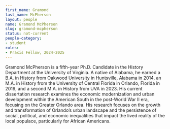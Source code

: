 ```yaml
---
first_name: Gramond
last_name: McPherson
layout: people
name: Gramond McPherson
slug: gramond-mcpherson
status: not-current
people-category:
- student
roles:
- Praxis Fellow, 2024-2025
---
```

Gramond McPherson is a fifth-year Ph.D. Candidate in the History Department at the University of Virginia. A native of Alabama, he earned a B.A. in History from Oakwood University in Huntsville, Alabama in 2014, an M.A. in History from the University of Central Florida in Orlando, Florida in 2019, and a second M.A. in History from UVA in 2023. His current dissertation research examines the economic modernization and urban development within the American South in the post-World War II era, focusing on the Greater Orlando area. His research focuses on the growth and transformation of Orlando’s urban landscape and the persistence of social, political, and economic inequalities that impact the lived reality of the local populace, particularly for African Americans.